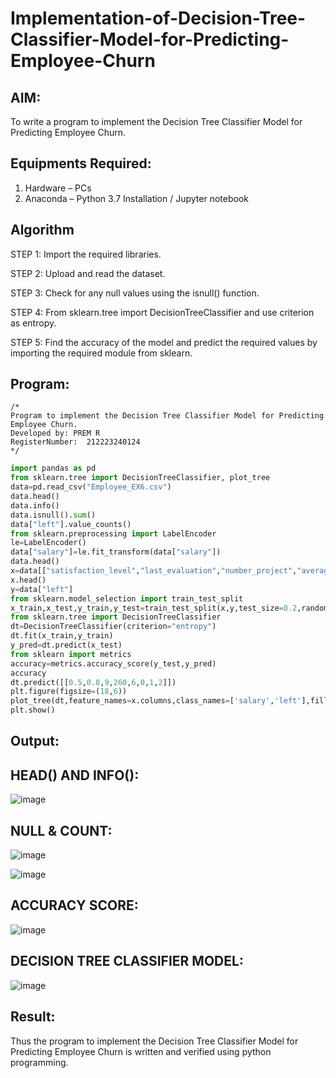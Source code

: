 # Implementation-of-Decision-Tree-Classifier-Model-for-Predicting-Employee-Churn

## AIM:
To write a program to implement the Decision Tree Classifier Model for Predicting Employee Churn.

## Equipments Required:
1. Hardware – PCs
2. Anaconda – Python 3.7 Installation / Jupyter notebook

## Algorithm
STEP 1: Import the required libraries.

STEP 2: Upload and read the dataset.

STEP 3: Check for any null values using the isnull() function.

STEP 4: From sklearn.tree import DecisionTreeClassifier and use criterion as entropy.

STEP 5: Find the accuracy of the model and predict the required values by importing the required module from sklearn.


## Program:
```
/*
Program to implement the Decision Tree Classifier Model for Predicting Employee Churn.
Developed by: PREM R
RegisterNumber:  212223240124
*/
```
```python
import pandas as pd
from sklearn.tree import DecisionTreeClassifier, plot_tree
data=pd.read_csv("Employee_EX6.csv")
data.head()
data.info()
data.isnull().sum()
data["left"].value_counts()
from sklearn.preprocessing import LabelEncoder
le=LabelEncoder()
data["salary"]=le.fit_transform(data["salary"])
data.head()
x=data[["satisfaction_level","last_evaluation","number_project","average_montly_hours","time_spend_company","Work_accident","promotion_last_5years","salary"]]
x.head()
y=data["left"]
from sklearn.model_selection import train_test_split
x_train,x_test,y_train,y_test=train_test_split(x,y,test_size=0.2,random_state=100)
from sklearn.tree import DecisionTreeClassifier
dt=DecisionTreeClassifier(criterion="entropy")
dt.fit(x_train,y_train)
y_pred=dt.predict(x_test)
from sklearn import metrics
accuracy=metrics.accuracy_score(y_test,y_pred)
accuracy
dt.predict([[0.5,0.8,9,260,6,0,1,2]])
plt.figure(figsize=(18,6))
plot_tree(dt,feature_names=x.columns,class_names=['salary','left'],filled=True)
plt.show()

```

## Output:

## HEAD() AND INFO():
![image](https://github.com/Prasannalakshmiganesan/Implementation-of-Decision-Tree-Classifier-Model-for-Predicting-Employee-Churn/assets/118610231/f8005b20-85c6-444d-86ef-05988de2914d)

## NULL & COUNT:
![image](https://github.com/Prasannalakshmiganesan/Implementation-of-Decision-Tree-Classifier-Model-for-Predicting-Employee-Churn/assets/118610231/6227bcd1-239e-4610-b769-27294162049a)

![image](https://github.com/Prasannalakshmiganesan/Implementation-of-Decision-Tree-Classifier-Model-for-Predicting-Employee-Churn/assets/118610231/e26eeddb-0b03-42c5-955b-860c919822b0)

## ACCURACY SCORE:
![image](https://github.com/Prasannalakshmiganesan/Implementation-of-Decision-Tree-Classifier-Model-for-Predicting-Employee-Churn/assets/118610231/e67d3205-ec86-4b99-956b-00b9fb923498)

## DECISION TREE CLASSIFIER MODEL:
![image](https://github.com/Prasannalakshmiganesan/Implementation-of-Decision-Tree-Classifier-Model-for-Predicting-Employee-Churn/assets/118610231/7c93ff98-b7b4-455b-aa42-d1c38c6391f2)


## Result:
Thus the program to implement the  Decision Tree Classifier Model for Predicting Employee Churn is written and verified using python programming.

